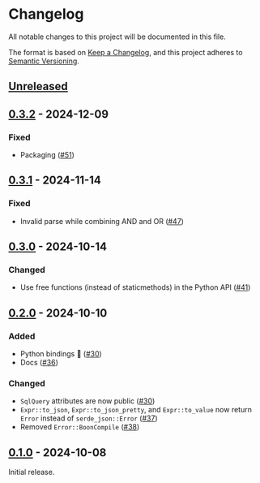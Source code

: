 # Changelog

All notable changes to this project will be documented in this file.

The format is based on [Keep a Changelog](https://keepachangelog.com/en/1.0.0/), and this project adheres to [Semantic Versioning](https://semver.org/spec/v2.0.0.html).

## [Unreleased]

## [0.3.2] - 2024-12-09

### Fixed

- Packaging ([#51](https://github.com/developmentseed/cql2-rs/pull/51))

## [0.3.1] - 2024-11-14

### Fixed

- Invalid parse while combining AND and OR ([#47](https://github.com/developmentseed/cql2-rs/pull/47))

## [0.3.0] - 2024-10-14

### Changed

- Use free functions (instead of staticmethods) in the Python API ([#41](https://github.com/developmentseed/cql2-rs/pull/41))

## [0.2.0] - 2024-10-10

### Added

- Python bindings 🐍 ([#30](https://github.com/developmentseed/cql2-rs/pull/30))
- Docs ([#36](https://github.com/developmentseed/cql2-rs/pull/36))

### Changed

- `SqlQuery` attributes are now public ([#30](https://github.com/developmentseed/cql2-rs/pull/30))
- `Expr::to_json`, `Expr::to_json_pretty`, and `Expr::to_value` now return `Error` instead of `serde_json::Error` ([#37](https://github.com/developmentseed/cql2-rs/pull/37))
- Removed `Error::BoonCompile` ([#38](https://github.com/developmentseed/cql2-rs/pull/38))

## [0.1.0] - 2024-10-08

Initial release.

[Unreleased]: https://github.com/developmentseed/cql-rs/compare/v0.3.2...main
[0.3.2]: https://github.com/developmentseed/cql-rs/releases/compare/v0.3.1...v0.3.2
[0.3.1]: https://github.com/developmentseed/cql-rs/releases/compare/v0.3.0...v0.3.1
[0.3.0]: https://github.com/developmentseed/cql-rs/releases/compare/v0.2.0...v0.3.0
[0.2.0]: https://github.com/developmentseed/cql-rs/releases/compare/v0.1.0...v0.2.0
[0.1.0]: https://github.com/developmentseed/cql-rs/releases/tag/v0.1.0

<!-- markdownlint-disable-file MD024 -->